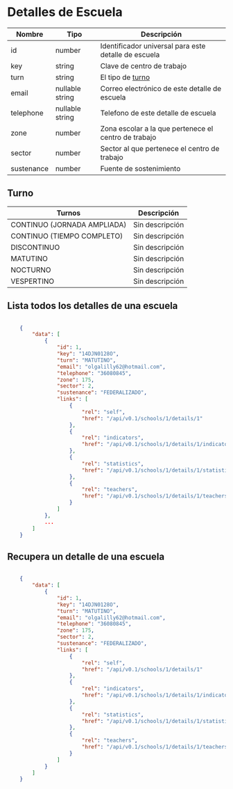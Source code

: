 # Detalles de Escuela

 Nombre    | Tipo    | Descripción
---------- | ------- | -----------
 id | number  | Identificador universal para este detalle de escuela
 key | string | Clave de centro de trabajo
 turn | string | El tipo de [turno](#turno)
 email | nullable string | Correo electrónico de este detalle de escuela
 telephone | nullable string | Telefono de este detalle de escuela 
 zone | number | Zona escolar a la que pertenece el centro de trabajo
 sector | number | Sector al que pertenece el centro de trabajo
 sustenance | number | Fuente de sostenimiento

 ## Turno

 Turnos | Descripción
------- | -----------
 CONTINUO (JORNADA AMPLIADA) | Sin descripción
 CONTINUO (TIEMPO COMPLETO) | Sin descripción
 DISCONTINUO | Sin descripción
 MATUTINO | Sin descripción
 NOCTURNO | Sin descripción
 VESPERTINO | Sin descripción

## Lista todos los detalles de una escuela

```json

	{
	    "data": [
	        {
	            "id": 1,
	            "key": "14DJN0128O",
	            "turn": "MATUTINO",
	            "email": "olgalilly62@hotmail.com",
	            "telephone": "36080845",
	            "zone": 175,
	            "sector": 2,
	            "sustenance": "FEDERALIZADO",
	            "links": [
	                {
	                    "rel": "self",
	                    "href": "/api/v0.1/schools/1/details/1"
	                },
	                {
	                    "rel": "indicators",
	                    "href": "/api/v0.1/schools/1/details/1/indicators"
	                },
	                {
	                    "rel": "statistics",
	                    "href": "/api/v0.1/schools/1/details/1/statistics"
	                },
	                {
	                    "rel": "teachers",
	                    "href": "/api/v0.1/schools/1/details/1/teachers"
	                }
	            ]
	        },
	        ...
	    ]
	}

```

## Recupera un detalle de una escuela

```json

	{
	    "data": [
	        {
	            "id": 1,
	            "key": "14DJN0128O",
	            "turn": "MATUTINO",
	            "email": "olgalilly62@hotmail.com",
	            "telephone": "36080845",
	            "zone": 175,
	            "sector": 2,
	            "sustenance": "FEDERALIZADO",
	            "links": [
	                {
	                    "rel": "self",
	                    "href": "/api/v0.1/schools/1/details/1"
	                },
	                {
	                    "rel": "indicators",
	                    "href": "/api/v0.1/schools/1/details/1/indicators"
	                },
	                {
	                    "rel": "statistics",
	                    "href": "/api/v0.1/schools/1/details/1/statistics"
	                },
	                {
	                    "rel": "teachers",
	                    "href": "/api/v0.1/schools/1/details/1/teachers"
	                }
	            ]
	        }
	    ]
	}

```
